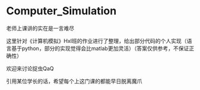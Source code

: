 # Computer_Simulation
老师上课讲的实在是一言难尽

这里针对《计算机模拟》Hxl班的作业进行了整理，给出部分代码的个人实现（语言基于python，部分的实现觉得会比matlab更加灵活）（答案仅供参考，不保证正确性）

欢迎来讨论捉虫QaQ

引用某位学长的话，希望每个上这门课的都能早日脱离魔爪
